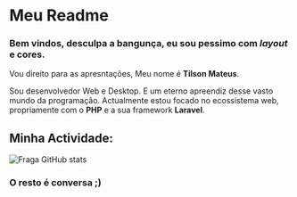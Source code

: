 

# Meu Readme

### Bem vindos, desculpa a bangunça, eu sou pessimo com ***layout*** e cores.

Vou direito para as apresntações, Meu nome é      **Tilson Mateus**.

Sou desenvolvedor Web e Desktop. E um eterno apreendiz desse vasto mundo da programação.
Actualmente estou focado no ecossistema web, propriamente com o **PHP** e a sua framework **Laravel**.

 ## **Minha Actividade:**
 
![Fraga GitHub stats](https://github-readme-stats.vercel.app/api?username=TilsonM17&show_icons=true&theme=dracula&count_private=true)

  
  ### O resto é conversa ;)
     


